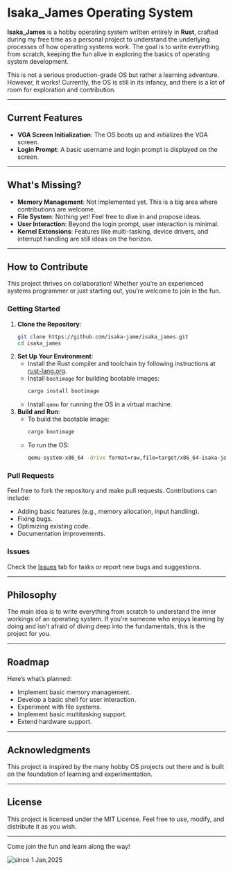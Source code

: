 # Isaka\_James Operating System

**Isaka\_James** is a hobby operating system written entirely in **Rust**, crafted during my free time as a personal project to understand the underlying processes of how operating systems work. The goal is to write everything from scratch, keeping the fun alive in exploring the basics of operating system development.

This is not a serious production-grade OS but rather a learning adventure. However, it works! Currently, the OS is still in its infancy, and there is a lot of room for exploration and contribution.

---

## **Current Features**

- **VGA Screen Initialization**: The OS boots up and initializes the VGA screen.
- **Login Prompt**: A basic username and login prompt is displayed on the screen.

---

## **What's Missing?**

- **Memory Management**: Not implemented yet. This is a big area where contributions are welcome.
- **File System**: Nothing yet! Feel free to dive in and propose ideas.
- **User Interaction**: Beyond the login prompt, user interaction is minimal.
- **Kernel Extensions**: Features like multi-tasking, device drivers, and interrupt handling are still ideas on the horizon.

---

## **How to Contribute**

This project thrives on collaboration! Whether you’re an experienced systems programmer or just starting out, you’re welcome to join in the fun.

### **Getting Started**

1. **Clone the Repository**:
   ```bash
   git clone https://github.com/isaka-jame/isaka_james.git
   cd isaka_james
   ```
2. **Set Up Your Environment**:
   - Install the Rust compiler and toolchain by following instructions at [rust-lang.org](https://www.rust-lang.org/).
   - Install `bootimage` for building bootable images:
     ```bash
     cargo install bootimage
     ```
   - Install `qemu` for running the OS in a virtual machine.
3. **Build and Run**:
   - To build the bootable image:
     ```bash
     cargo bootimage
     ```
   - To run the OS:
     ```bash
     qemu-system-x86_64 -drive format=raw,file=target/x86_64-isaka-james/debug/bootimage-isaka_james.bin
     ```

### **Pull Requests**

Feel free to fork the repository and make pull requests. Contributions can include:

- Adding basic features (e.g., memory allocation, input handling).
- Fixing bugs.
- Optimizing existing code.
- Documentation improvements.

### **Issues**

Check the [Issues](https://github.com/username/isaka_james_os/issues) tab for tasks or report new bugs and suggestions.

---

## **Philosophy**

The main idea is to write everything from scratch to understand the inner workings of an operating system. If you’re someone who enjoys learning by doing and isn’t afraid of diving deep into the fundamentals, this is the project for you.

---

## **Roadmap**

Here’s what’s planned:

- Implement basic memory management.
- Develop a basic shell for user interaction.
- Experiment with file systems.
- Implement basic multitasking support.
- Extend hardware support.

---

## **Acknowledgments**

This project is inspired by the many hobby OS projects out there and is built on the foundation of learning and experimentation.

---

## **License**

This project is licensed under the MIT License. Feel free to use, modify, and distribute it as you wish.

---

Come join the fun and learn along the way!
<p>
  <img src="https://komarev.com/ghpvc/?username=dhiwise-exts&label=Visitors%20&color=0e75b6&style=flat" alt="since 1 Jan,2025" />
</p>
